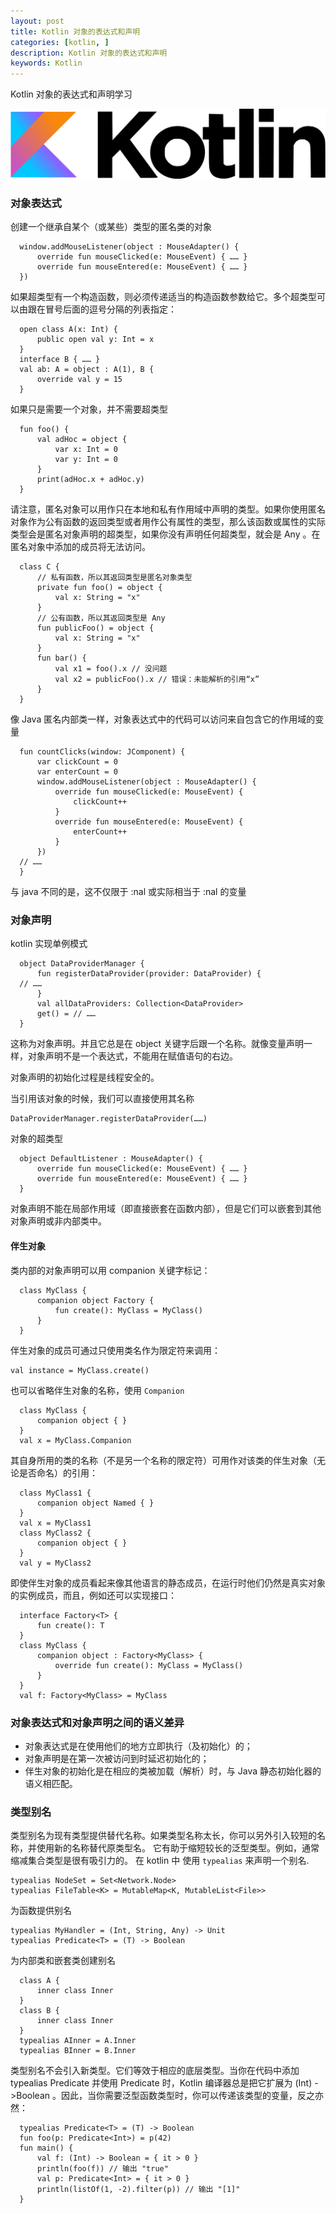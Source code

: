 ```yaml
---
layout: post
title: Kotlin 对象的表达式和声明
categories: [kotlin, ]
description: Kotlin 对象的表达式和声明
keywords: Kotlin
---
```


Kotlin 对象的表达式和声明学习

![](/images/posts/kotlin/Kotlin_logo.png)

### 对象表达式

创建⼀个继承⾃某个（或某些）类型的匿名类的对象

```
  window.addMouseListener(object : MouseAdapter() {
      override fun mouseClicked(e: MouseEvent) { …… }
      override fun mouseEntered(e: MouseEvent) { …… }
  })
```
如果超类型有⼀个构造函数，则必须传递适当的构造函数参数给它。多个超类型可以由跟在冒号后⾯的逗号分隔的列表指定：

```
  open class A(x: Int) {
      public open val y: Int = x
  } 
  interface B { …… }
  val ab: A = object : A(1), B {
      override val y = 15
  }
```
如果只是需要一个对象，并不需要超类型

```
  fun foo() {
      val adHoc = object {
          var x: Int = 0
          var y: Int = 0
      }
      print(adHoc.x + adHoc.y)
  }
```

请注意，匿名对象可以⽤作只在本地和私有作⽤域中声明的类型。如果你使⽤匿名对象作为公有函数的返回类型或者⽤作公有属性的类型，那么该函数或属性的实际类型会是匿名对象声明的超类型，如果你没有声明任何超类型，就会是 Any 。在匿名对象中添加的成员将⽆法访问。

```
  class C {
      // 私有函数，所以其返回类型是匿名对象类型
      private fun foo() = object {
          val x: String = "x"
      } 
      // 公有函数，所以其返回类型是 Any
      fun publicFoo() = object {
          val x: String = "x"
      } 
      fun bar() {
          val x1 = foo().x // 没问题
          val x2 = publicFoo().x // 错误：未能解析的引⽤“x”
      }
  }
```

像 Java 匿名内部类⼀样，对象表达式中的代码可以访问来⾃包含它的作⽤域的变量

```
  fun countClicks(window: JComponent) {
      var clickCount = 0
      var enterCount = 0
      window.addMouseListener(object : MouseAdapter() {
          override fun mouseClicked(e: MouseEvent) {
              clickCount++
          } 
          override fun mouseEntered(e: MouseEvent) {
              enterCount++
          }
      })
  // ……
  }
```
与 java 不同的是，这不仅限于 :nal 或实际相当于 :nal 的变量

### 对象声明

kotlin 实现单例模式

```
  object DataProviderManager {
      fun registerDataProvider(provider: DataProvider) {
  // ……
      } 
      val allDataProviders: Collection<DataProvider>
      get() = // ……
  }
```

这称为对象声明。并且它总是在 object 关键字后跟⼀个名称。就像变量声明⼀样，对象声明不是⼀个表达式，不能⽤在赋值语句的右边。

对象声明的初始化过程是线程安全的。

当引用该对象的时候，我们可以直接使用其名称 

```
DataProviderManager.registerDataProvider(……)
```
对象的超类型 

```
  object DefaultListener : MouseAdapter() {
      override fun mouseClicked(e: MouseEvent) { …… }
      override fun mouseEntered(e: MouseEvent) { …… }
  }
```
对象声明不能在局部作⽤域（即直接嵌套在函数内部），但是它们可以嵌套到其他对象声明或⾮内部类中。

#### 伴生对象

类内部的对象声明可以⽤ companion 关键字标记：

```
  class MyClass {
      companion object Factory {
          fun create(): MyClass = MyClass()
      }
  }
```

伴⽣对象的成员可通过只使⽤类名作为限定符来调⽤：

```
val instance = MyClass.create()
```

也可以省略伴生对象的名称，使用 `Companion`

```
  class MyClass {
      companion object { }
  } 
  val x = MyClass.Companion
```
其⾃⾝所⽤的类的名称（不是另⼀个名称的限定符）可⽤作对该类的伴⽣对象（⽆论是否命名）的引⽤：

```
  class MyClass1 {
      companion object Named { }
  } 
  val x = MyClass1
  class MyClass2 {
      companion object { }
  } 
  val y = MyClass2
```
即使伴⽣对象的成员看起来像其他语⾔的静态成员，在运⾏时他们仍然是真实对象的实例成员，⽽且，例如还可以实现接⼝：

```
  interface Factory<T> {
      fun create(): T
  } 
  class MyClass {
      companion object : Factory<MyClass> {
          override fun create(): MyClass = MyClass()
      }
  } 
  val f: Factory<MyClass> = MyClass
```

### 对象表达式和对象声明之间的语义差异

- 对象表达式是在使⽤他们的地⽅⽴即执⾏（及初始化）的；
- 对象声明是在第⼀次被访问到时延迟初始化的；
- 伴⽣对象的初始化是在相应的类被加载（解析）时，与 Java 静态初始化器的语义相匹配。

### 类型别名
类型别名为现有类型提供替代名称。如果类型名称太⻓，你可以另外引⼊较短的名称，并使⽤新的名称替代原类型名。
它有助于缩短较⻓的泛型类型。例如，通常缩减集合类型是很有吸引⼒的。
在 kotlin 中 使用 `typealias` 来声明一个别名.

```
typealias NodeSet = Set<Network.Node>
typealias FileTable<K> = MutableMap<K, MutableList<File>>
```

为函数提供别名

```
typealias MyHandler = (Int, String, Any) -> Unit
typealias Predicate<T> = (T) -> Boolean
```
为内部类和嵌套类创建别名

```
  class A {
      inner class Inner
  }
  class B {
      inner class Inner
  } 
  typealias AInner = A.Inner
  typealias BInner = B.Inner
```
类型别名不会引⼊新类型。它们等效于相应的底层类型。当你在代码中添加 typealias Predicate<T> 并使⽤ Predicate<Int> 时，Kotlin 编译器总是把它扩展为 (Int) ->Boolean 。因此，当你需要泛型函数类型时，你可以传递该类型的变量，反之亦然：

```
  typealias Predicate<T> = (T) -> Boolean
  fun foo(p: Predicate<Int>) = p(42)
  fun main() {
      val f: (Int) -> Boolean = { it > 0 }
      println(foo(f)) // 输出 "true"
      val p: Predicate<Int> = { it > 0 }
      println(listOf(1, -2).filter(p)) // 输出 "[1]"
  }
```





